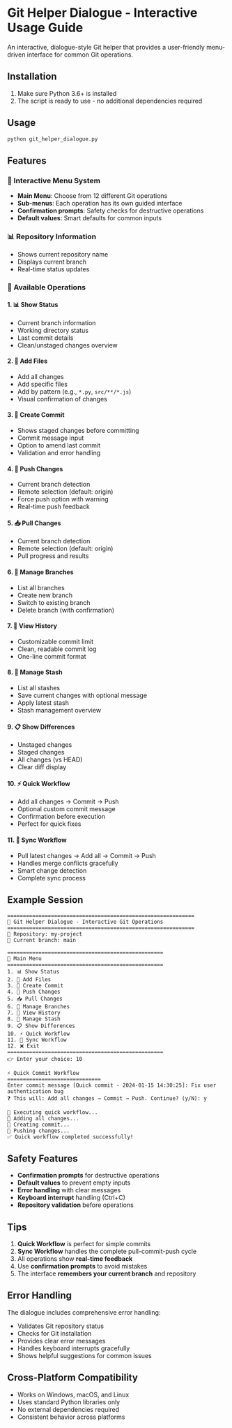 # Git Helper Dialogue - Interactive Usage Guide

An interactive, dialogue-style Git helper that provides a user-friendly menu-driven interface for common Git operations.

## Installation

1. Make sure Python 3.6+ is installed
2. The script is ready to use - no additional dependencies required

## Usage

```bash
python git_helper_dialogue.py
```

## Features

### 🎯 Interactive Menu System
- **Main Menu**: Choose from 12 different Git operations
- **Sub-menus**: Each operation has its own guided interface
- **Confirmation prompts**: Safety checks for destructive operations
- **Default values**: Smart defaults for common inputs

### 📊 Repository Information
- Shows current repository name
- Displays current branch
- Real-time status updates

### 🔧 Available Operations

#### 1. **📊 Show Status**
- Current branch information
- Working directory status
- Last commit details
- Clean/unstaged changes overview

#### 2. **📁 Add Files**
- Add all changes
- Add specific files
- Add by pattern (e.g., `*.py`, `src/**/*.js`)
- Visual confirmation of changes

#### 3. **💾 Create Commit**
- Shows staged changes before committing
- Commit message input
- Option to amend last commit
- Validation and error handling

#### 4. **🚀 Push Changes**
- Current branch detection
- Remote selection (default: origin)
- Force push option with warning
- Real-time push feedback

#### 5. **📥 Pull Changes**
- Current branch detection
- Remote selection (default: origin)
- Pull progress and results

#### 6. **🌿 Manage Branches**
- List all branches
- Create new branch
- Switch to existing branch
- Delete branch (with confirmation)

#### 7. **📜 View History**
- Customizable commit limit
- Clean, readable commit log
- One-line commit format

#### 8. **💾 Manage Stash**
- List all stashes
- Save current changes with optional message
- Apply latest stash
- Stash management overview

#### 9. **📋 Show Differences**
- Unstaged changes
- Staged changes
- All changes (vs HEAD)
- Clear diff display

#### 10. **⚡ Quick Workflow**
- Add all changes → Commit → Push
- Optional custom commit message
- Confirmation before execution
- Perfect for quick fixes

#### 11. **🔄 Sync Workflow**
- Pull latest changes → Add all → Commit → Push
- Handles merge conflicts gracefully
- Smart change detection
- Complete sync process

## Example Session

```
============================================================
🔧 Git Helper Dialogue - Interactive Git Operations
============================================================
📁 Repository: my-project
🌿 Current branch: main

==================================================
🔧 Main Menu
==================================================
1. 📊 Show Status
2. 📁 Add Files
3. 💾 Create Commit
4. 🚀 Push Changes
5. 📥 Pull Changes
6. 🌿 Manage Branches
7. 📜 View History
8. 💾 Manage Stash
9. 📋 Show Differences
10. ⚡ Quick Workflow
11. 🔄 Sync Workflow
12. ❌ Exit
==================================================
👉 Enter your choice: 10

⚡ Quick Commit Workflow
==============================
Enter commit message [Quick commit - 2024-01-15 14:30:25]: Fix user authentication bug
❓ This will: Add all changes → Commit → Push. Continue? (y/N): y

🔄 Executing quick workflow...
📁 Adding all changes...
💾 Creating commit...
🚀 Pushing changes...
✅ Quick workflow completed successfully!
```

## Safety Features

- **Confirmation prompts** for destructive operations
- **Default values** to prevent empty inputs
- **Error handling** with clear messages
- **Keyboard interrupt** handling (Ctrl+C)
- **Repository validation** before operations

## Tips

1. **Quick Workflow** is perfect for simple commits
2. **Sync Workflow** handles the complete pull-commit-push cycle
3. All operations show **real-time feedback**
4. Use **confirmation prompts** to avoid mistakes
5. The interface **remembers your current branch** and repository

## Error Handling

The dialogue includes comprehensive error handling:
- Validates Git repository status
- Checks for Git installation
- Provides clear error messages
- Handles keyboard interrupts gracefully
- Shows helpful suggestions for common issues

## Cross-Platform Compatibility

- Works on Windows, macOS, and Linux
- Uses standard Python libraries only
- No external dependencies required
- Consistent behavior across platforms
